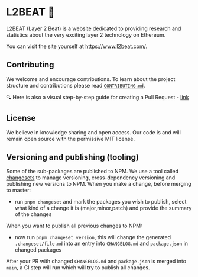 # L2BEAT 💓

L2BEAT (Layer 2 Beat) is a website dedicated to providing research and statistics about the very exciting layer 2 technology on Ethereum.

You can visit the site yourself at https://www.l2beat.com/.


## Contributing

We welcome and encourage contributions. To learn about the project structure and contributions please read [`CONTRIBUTING.md`](https://github.com/l2beat/l2beat/blob/main/CONTRIBUTING.md).

🔍 Here is also a visual step-by-step guide for creating a Pull Request - [link](https://www.notion.so/l2beat/How-to-add-milestones-0e8684a83c3c48ce8bc7b605d9c9a1bf)

## License

We believe in knowledge sharing and open access. Our code is and will remain open source with the permissive MIT license.

## Versioning and publishing (tooling)

Some of the sub-packages are published to NPM. We use a tool called [changesets](https://github.com/changesets/changesets) to manage versioning, cross-dependency versioning and publishing new versions to NPM.  When you make a change, before merging to master:

- run `pnpm changeset` and mark the packages you wish to publish, select what kind of a change it is (major,minor,patch) and provide the summary of the changes

When you want to publish all previous changes to NPM:

- now run `pnpm changeset version`, this will change the generated `.changeset/file.md` into an entry into `CHANGELOG.md` and `package.json` in changed packages

After your PR with changed `CHANGELOG.md` and `package.json` is merged into `main`, a CI step will run which will try to publish all changes.
